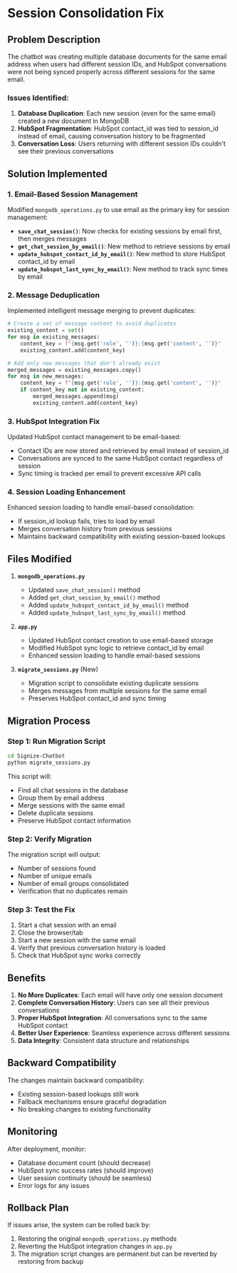 # Session Consolidation Fix

## Problem Description

The chatbot was creating multiple database documents for the same email address when users had different session IDs, and HubSpot conversations were not being synced properly across different sessions for the same email.

### Issues Identified:

1. **Database Duplication**: Each new session (even for the same email) created a new document in MongoDB
2. **HubSpot Fragmentation**: HubSpot contact_id was tied to session_id instead of email, causing conversation history to be fragmented
3. **Conversation Loss**: Users returning with different session IDs couldn't see their previous conversations

## Solution Implemented

### 1. Email-Based Session Management

Modified `mongodb_operations.py` to use email as the primary key for session management:

- **`save_chat_session()`**: Now checks for existing sessions by email first, then merges messages
- **`get_chat_session_by_email()`**: New method to retrieve sessions by email
- **`update_hubspot_contact_id_by_email()`**: New method to store HubSpot contact_id by email
- **`update_hubspot_last_sync_by_email()`**: New method to track sync times by email

### 2. Message Deduplication

Implemented intelligent message merging to prevent duplicates:

```python
# Create a set of message content to avoid duplicates
existing_content = set()
for msg in existing_messages:
    content_key = f"{msg.get('role', '')}:{msg.get('content', '')}"
    existing_content.add(content_key)

# Add only new messages that don't already exist
merged_messages = existing_messages.copy()
for msg in new_messages:
    content_key = f"{msg.get('role', '')}:{msg.get('content', '')}"
    if content_key not in existing_content:
        merged_messages.append(msg)
        existing_content.add(content_key)
```

### 3. HubSpot Integration Fix

Updated HubSpot contact management to be email-based:

- Contact IDs are now stored and retrieved by email instead of session_id
- Conversations are synced to the same HubSpot contact regardless of session
- Sync timing is tracked per email to prevent excessive API calls

### 4. Session Loading Enhancement

Enhanced session loading to handle email-based consolidation:

- If session_id lookup fails, tries to load by email
- Merges conversation history from previous sessions
- Maintains backward compatibility with existing session-based lookups

## Files Modified

1. **`mongodb_operations.py`**
   - Updated `save_chat_session()` method
   - Added `get_chat_session_by_email()` method
   - Added `update_hubspot_contact_id_by_email()` method
   - Added `update_hubspot_last_sync_by_email()` method

2. **`app.py`**
   - Updated HubSpot contact creation to use email-based storage
   - Modified HubSpot sync logic to retrieve contact_id by email
   - Enhanced session loading to handle email-based sessions

3. **`migrate_sessions.py`** (New)
   - Migration script to consolidate existing duplicate sessions
   - Merges messages from multiple sessions for the same email
   - Preserves HubSpot contact_id and sync timing

## Migration Process

### Step 1: Run Migration Script

```bash
cd Signize-Chatbot
python migrate_sessions.py
```

This script will:
- Find all chat sessions in the database
- Group them by email address
- Merge sessions with the same email
- Delete duplicate sessions
- Preserve HubSpot contact information

### Step 2: Verify Migration

The migration script will output:
- Number of sessions found
- Number of unique emails
- Number of email groups consolidated
- Verification that no duplicates remain

### Step 3: Test the Fix

1. Start a chat session with an email
2. Close the browser/tab
3. Start a new session with the same email
4. Verify that previous conversation history is loaded
5. Check that HubSpot sync works correctly

## Benefits

1. **No More Duplicates**: Each email will have only one session document
2. **Complete Conversation History**: Users can see all their previous conversations
3. **Proper HubSpot Integration**: All conversations sync to the same HubSpot contact
4. **Better User Experience**: Seamless experience across different sessions
5. **Data Integrity**: Consistent data structure and relationships

## Backward Compatibility

The changes maintain backward compatibility:
- Existing session-based lookups still work
- Fallback mechanisms ensure graceful degradation
- No breaking changes to existing functionality

## Monitoring

After deployment, monitor:
- Database document count (should decrease)
- HubSpot sync success rates (should improve)
- User session continuity (should be seamless)
- Error logs for any issues

## Rollback Plan

If issues arise, the system can be rolled back by:
1. Restoring the original `mongodb_operations.py` methods
2. Reverting the HubSpot integration changes in `app.py`
3. The migration script changes are permanent but can be reverted by restoring from backup
